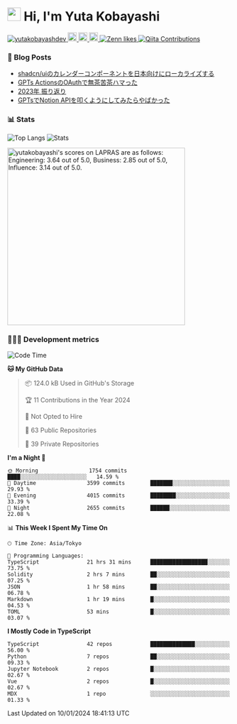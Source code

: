 <h1><img src="https://emojis.slackmojis.com/emojis/images/1613942336/14158/balloons.gif?1613942336" width="30"/> Hi, I'm Yuta Kobayashi</h1>

<p align="left"> 
  <a href="https://github.com/yutakobayashidev/yutakobayashidev/">
    <img src="https://komarev.com/ghpvc/?username=yutakobayashdev" alt="yutakobayashdev" />
  </a>
  <a href="https://mastodon.social/@yutakobayashi">
    <img height="20" src="https://img.shields.io/mastodon/follow/107202517736161782?domain=https%3A%2F%2Fmastodon.social&label=Mastodon&logo=mastodon&style=plastic" />
  </a>
  <a href="https://github.com/yutakobayashidev">
    <img height="20" src="https://img.shields.io/github/followers/yutakobayashidev?label=follow&logo=github&style=flat" />
  </a>
  <a href="https://www.reddit.com/user/yutakobayashi">
    <img height="20" src="https://img.shields.io/reddit/user-karma/combined/yutakobayashi?label=Reddit&logo=reddit&style=flat" />
  </a>
  <a href="https://zenn.dev/yutakobayashi">
    <img src="https://badgen.org/img/zenn/yutakobayashi/likes?style=plastic" alt="Zenn likes" />
  </a>
  <a href="https://qiita.com/yutakobayashi">
    <img src="https://badgen.org/img/qiita/yutakobayashi/contributions?style=plastic" alt="Qiita Contributions" />
  </a>
</p>

### 📕 Blog Posts

<!-- BLOG-POST-LIST:START -->
- [shadcn/uiのカレンダーコンポーネントを日本向けにローカライズする](https://zenn.dev/yutakobayashi/articles/shadcn-calender-ja)
- [GPTs ActionsのOAuthで無茶苦茶ハマった](https://zenn.dev/yutakobayashi/articles/gpts-oauth-error)
- [2023年 振り返り](https://yutakobayashi.dev/blog/2023)
- [GPTsでNotion APIを叩くようにしてみたらやばかった](https://zenn.dev/yutakobayashi/articles/gpts-notion-api)
<!-- BLOG-POST-LIST:END -->

### 📊 Stats

![Top Langs](https://github-readme-stats.vercel.app/api/top-langs/?username=yutakobayashidev)
![Stats](https://github-readme-stats.vercel.app/api?username=yutakobayashidev&count_private=true&show_icons=true&line_height=40)

<!--START_SECTION:lapras-card-->
<p ><a href="https://lapras.com/public/yutakobayashi" target="_blank" rel="noopener noreferrer"><img alt="yutakobayashi's scores on LAPRAS are as follows: Engineering: 3.64 out of 5.0, Business: 2.85 out of 5.0, Influence: 3.14 out of 5.0." src="https://lapras-card-generator.vercel.app/api/svg?e=3.64&b=2.85&i=3.14&b1=%23020e27&b2=%230e5593&i1=%2303102f&i2=%231688bf&l=en" width="400" ></a></p>
<!--END_SECTION:lapras-card-->

### 👩🏻‍💻 Development metrics

<!--START_SECTION:waka-->
![Code Time](http://img.shields.io/badge/Code%20Time-2%2C314%20hrs%2056%20mins-blue)

**🐱 My GitHub Data** 

> 📦 124.0 kB Used in GitHub's Storage 
 > 
> 🏆 11 Contributions in the Year 2024
 > 
> 🚫 Not Opted to Hire
 > 
> 📜 63 Public Repositories 
 > 
> 🔑 39 Private Repositories 
 > 
**I'm a Night 🦉** 

```text
🌞 Morning                1754 commits        ████░░░░░░░░░░░░░░░░░░░░░   14.59 % 
🌆 Daytime                3599 commits        ███████░░░░░░░░░░░░░░░░░░   29.93 % 
🌃 Evening                4015 commits        ████████░░░░░░░░░░░░░░░░░   33.39 % 
🌙 Night                  2655 commits        ██████░░░░░░░░░░░░░░░░░░░   22.08 % 
```


📊 **This Week I Spent My Time On** 

```text
🕑︎ Time Zone: Asia/Tokyo

💬 Programming Languages: 
TypeScript               21 hrs 31 mins      ██████████████████░░░░░░░   73.75 % 
Solidity                 2 hrs 7 mins        ██░░░░░░░░░░░░░░░░░░░░░░░   07.25 % 
JSON                     1 hr 58 mins        ██░░░░░░░░░░░░░░░░░░░░░░░   06.78 % 
Markdown                 1 hr 19 mins        █░░░░░░░░░░░░░░░░░░░░░░░░   04.53 % 
TOML                     53 mins             █░░░░░░░░░░░░░░░░░░░░░░░░   03.07 % 
```

**I Mostly Code in TypeScript** 

```text
TypeScript               42 repos            ██████████████░░░░░░░░░░░   56.00 % 
Python                   7 repos             ██░░░░░░░░░░░░░░░░░░░░░░░   09.33 % 
Jupyter Notebook         2 repos             █░░░░░░░░░░░░░░░░░░░░░░░░   02.67 % 
Vue                      2 repos             █░░░░░░░░░░░░░░░░░░░░░░░░   02.67 % 
MDX                      1 repo              ░░░░░░░░░░░░░░░░░░░░░░░░░   01.33 % 
```




 Last Updated on 10/01/2024 18:41:13 UTC
<!--END_SECTION:waka-->

